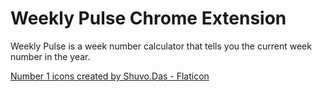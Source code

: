 # Weekly Pulse Chrome Extension

Weekly Pulse is a week number calculator that tells you the current week number in the year.

<a href="https://www.flaticon.com/free-icons/number-1" title="number 1 icons">
Number 1 icons created by Shuvo.Das - Flaticon
</a>
